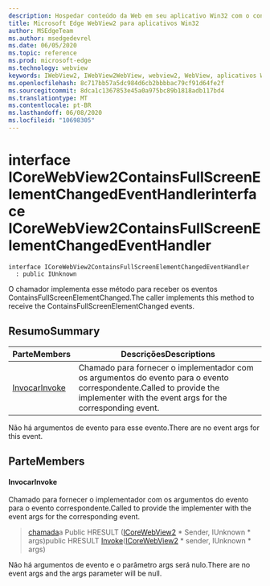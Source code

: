 ```yaml
---
description: Hospedar conteúdo da Web em seu aplicativo Win32 com o controle WebView2 do Microsoft Edge
title: Microsoft Edge WebView2 para aplicativos Win32
author: MSEdgeTeam
ms.author: msedgedevrel
ms.date: 06/05/2020
ms.topic: reference
ms.prod: microsoft-edge
ms.technology: webview
keywords: IWebView2, IWebView2WebView, webview2, WebView, aplicativos Win32, Win32, Edge, ICoreWebView2, ICoreWebView2Controller, controle do navegador, HTML Edge
ms.openlocfilehash: 8c717bb57a5dc984d6cb2bbbbac79cf91d64fe2f
ms.sourcegitcommit: 8dca1c1367853e45a0a975bc89b1818adb117bd4
ms.translationtype: MT
ms.contentlocale: pt-BR
ms.lasthandoff: 06/08/2020
ms.locfileid: "10698305"
---
```

# <span data-ttu-id="70424-104">interface ICoreWebView2ContainsFullScreenElementChangedEventHandler</span><span class="sxs-lookup"><span data-stu-id="70424-104">interface ICoreWebView2ContainsFullScreenElementChangedEventHandler</span></span> 

```
interface ICoreWebView2ContainsFullScreenElementChangedEventHandler
  : public IUnknown
```

<span data-ttu-id="70424-105">O chamador implementa esse método para receber os eventos ContainsFullScreenElementChanged.</span><span class="sxs-lookup"><span data-stu-id="70424-105">The caller implements this method to receive the ContainsFullScreenElementChanged events.</span></span>

## <span data-ttu-id="70424-106">Resumo</span><span class="sxs-lookup"><span data-stu-id="70424-106">Summary</span></span>

 <span data-ttu-id="70424-107">Parte</span><span class="sxs-lookup"><span data-stu-id="70424-107">Members</span></span>                        | <span data-ttu-id="70424-108">Descrições</span><span class="sxs-lookup"><span data-stu-id="70424-108">Descriptions</span></span>
--------------------------------|---------------------------------------------
[<span data-ttu-id="70424-109">Invocar</span><span class="sxs-lookup"><span data-stu-id="70424-109">Invoke</span></span>](#invoke) | <span data-ttu-id="70424-110">Chamado para fornecer o implementador com os argumentos do evento para o evento correspondente.</span><span class="sxs-lookup"><span data-stu-id="70424-110">Called to provide the implementer with the event args for the corresponding event.</span></span>

<span data-ttu-id="70424-111">Não há argumentos de evento para esse evento.</span><span class="sxs-lookup"><span data-stu-id="70424-111">There are no event args for this event.</span></span>

## <span data-ttu-id="70424-112">Parte</span><span class="sxs-lookup"><span data-stu-id="70424-112">Members</span></span>

#### <span data-ttu-id="70424-113">Invocar</span><span class="sxs-lookup"><span data-stu-id="70424-113">Invoke</span></span> 

<span data-ttu-id="70424-114">Chamado para fornecer o implementador com os argumentos do evento para o evento correspondente.</span><span class="sxs-lookup"><span data-stu-id="70424-114">Called to provide the implementer with the event args for the corresponding event.</span></span>

> <span data-ttu-id="70424-115">[chamada](#invoke)a Public HRESULT ([ICoreWebView2](icorewebview2.md) \* Sender, IUnknown \* args)</span><span class="sxs-lookup"><span data-stu-id="70424-115">public HRESULT [Invoke](#invoke)([ICoreWebView2](icorewebview2.md) \* sender, IUnknown \* args)</span></span>

<span data-ttu-id="70424-116">Não há argumentos de evento e o parâmetro args será nulo.</span><span class="sxs-lookup"><span data-stu-id="70424-116">There are no event args and the args parameter will be null.</span></span>


